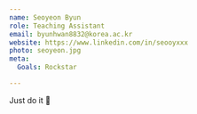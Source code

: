 ```yaml
---
name: Seoyeon Byun
role: Teaching Assistant
email: byunhwan8832@korea.ac.kr
website: https://www.linkedin.com/in/seooyxxx
photo: seoyeon.jpg
meta:
  Goals: Rockstar

---
```


Just do it 🦖